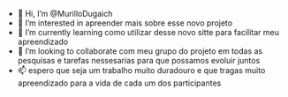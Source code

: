 - 👋 Hi, I’m @MurilloDugaich
- 👀 I’m interested in  apreender mais sobre esse novo projeto
- 🌱 I’m currently learning como utilizar desse novo sitte para facilitar meu apreendizado
- 💞️ I’m looking to collaborate com meu grupo  do projeto em todas as pesquisas  e tarefas nessesarias para que possamos evoluir juntos
- 📫  espero que seja um trabalho muito duradouro e que tragas muito apreendizado para a vida de cada um dos participantes

<!---
MurilloDugaich/MurilloDugaich is a ✨ special ✨ repository because its `README.md` (this file) appears on your GitHub profile.
You can click the Preview link to take a look at your changes.
--->
